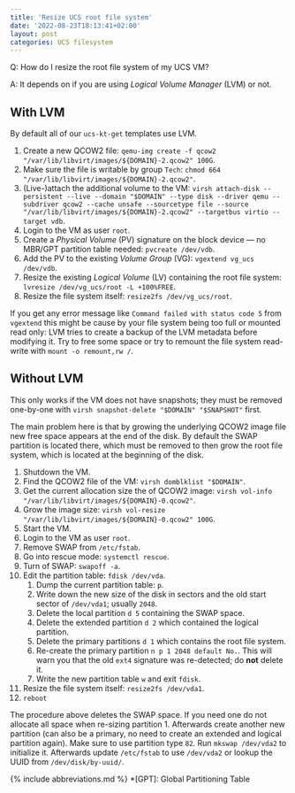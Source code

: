 ```yaml
---
title: 'Resize UCS root file system'
date: '2022-08-23T18:13:41+02:00'
layout: post
categories: UCS filesystem
---
```


Q: How do I resize the root file system of my UCS VM?

A: It depends on if you are using *Logical Volume Manager* (LVM) or not.

## With LVM

By default all of our `ucs-kt-get` templates use LVM.

1. Create a new QCOW2 file:
   `qemu-img create -f qcow2 "/var/lib/libvirt/images/${DOMAIN}-2.qcow2" 100G`.
2. Make sure the file is writable by group `Tech`:
   `chmod 664 "/var/lib/libvirt/images/${DOMAIN}-2.qcow2"`.
3. (Live-)attach the additional volume to the VM:
   `virsh attach-disk --persistent --live --domain "$DOMAIN" --type disk --driver qemu --subdriver qcow2 --cache unsafe --sourcetype file --source "/var/lib/libvirt/images/${DOMAIN}-2.qcow2" --targetbus virtio --target vdb`.
4. Login to the VM as user `root`.
5. Create a *Physical Volume* (PV) signature on the block device — no MBR/GPT partition table needed:
   `pvcreate /dev/vdb`.
6. Add the PV to the existing *Volume Group* (VG):
   `vgextend vg_ucs /dev/vdb`.
7. Resize the existing *Logical Volume* (LV) containing the root file system:
   `lvresize /dev/vg_ucs/root -L +100%FREE`.
8. Resize the file system itself:
   `resize2fs /dev/vg_ucs/root`.

If you get any error message like `Command failed with status code 5` from `vgextend` this might be cause by your file system being too full or mounted read only:
LVM tries to create a backup of the LVM metadata before modifying it.
Try to free some space or try to remount the file system read-write with `mount -o remount,rw /`.

## Without LVM

This only works if the VM does not have snapshots;
they must be removed one-by-one with `virsh snapshot-delete "$DOMAIN" "$SNAPSHOT"` first.

The main problem here is that by growing the underlying QCOW2 image file new free space appears at the end of the disk.
By default the SWAP partition is located there, which must be removed to then grow the root file system, which is located at the beginning of the disk.

1. Shutdown the VM.
2. Find the QCOW2 file of the VM:
   `virsh domblklist "$DOMAIN"`.
3. Get the current allocation size the of QCOW2 image:
   `virsh vol-info "/var/lib/libvirt/images/${DOMAIN}-0.qcow2"`.
4. Grow the image size:
   `virsh vol-resize "/var/lib/libvirt/images/${DOMAIN}-0.qcow2" 100G`.
5. Start the VM.
6. Login to the VM as user `root`.
7. Remove SWAP from `/etc/fstab`.
8. Go into rescue mode:
   `systemctl rescue`.
9. Turn of SWAP:
   `swapoff -a`.
10. Edit the partition table:
    `fdisk /dev/vda`.
    1. Dump the current partition table:
       `p`.
    2. Write down the new size of the disk in sectors and the old start sector of `/dev/vda1`;
       usually `2048`.
    3. Delete the local partition `d 5` containing the SWAP space.
    4. Delete the extended partition `d 2` which contained the logical partition.
    5. Delete the primary partitions `d 1` which contains the root file system.
    6. Re-create the primary partition `n p 1 2048 default No.`.
       This will warn you that the old `ext4` signature was re-detected;
       do **not** delete it.
    7. Write the new partition table `w` and exit `fdisk`.
11. Resize the file system itself:
    `resize2fs /dev/vda1`.
12. `reboot`

The procedure above deletes the SWAP space.
If you need one do not allocate all space when re-sizing partition 1.
Afterwards create another new partition (can also be a primary, no need to create an extended and logical partition again).
Make sure to use partition type `82`.
Run `mkswap /dev/vda2` to initialize it.
Afterwards update `/etc/fstab` to use `/dev/vda2` or lookup the UUID from `/dev/disk/by-uuid/`.

{% include abbreviations.md %}
*[GPT]: Global Partitioning Table
